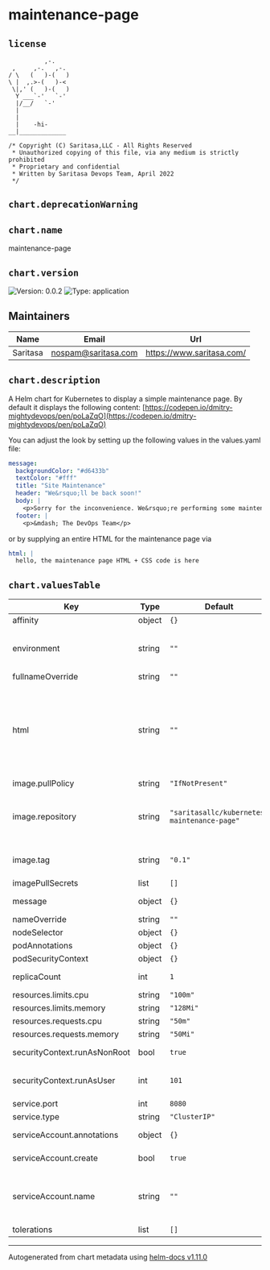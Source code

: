 
# maintenance-page

## `license`
```
          ,-.
 ,     ,-.   ,-.
/ \   (   )-(   )
\ |  ,.>-(   )-<
 \|,' (   )-(   )
  Y ___`-'   `-'
  |/__/   `-'
  |
  |
  |    -hi-
__|_____________

/* Copyright (C) Saritasa,LLC - All Rights Reserved
 * Unauthorized copying of this file, via any medium is strictly prohibited
 * Proprietary and confidential
 * Written by Saritasa Devops Team, April 2022
 */

```

## `chart.deprecationWarning`

## `chart.name`

maintenance-page

## `chart.version`

![Version: 0.0.2](https://img.shields.io/badge/Version-0.0.2-informational?style=flat-square) ![Type: application](https://img.shields.io/badge/Type-application-informational?style=flat-square)

## Maintainers

| Name | Email | Url |
| ---- | ------ | --- |
| Saritasa | <nospam@saritasa.com> | <https://www.saritasa.com/> |

## `chart.description`

A Helm chart for Kubernetes to display a simple maintenance page.
By default it displays the following content:
[https://codepen.io/dmitry-mightydevops/pen/poLaZqO](https://codepen.io/dmitry-mightydevops/pen/poLaZqO)

You can adjust the look by setting up the following values in the values.yaml file:

```yaml
message:
  backgroundColor: "#d6433b"
  textColor: "#fff"
  title: "Site Maintenance"
  header: "We&rsquo;ll be back soon!"
  body: |
    <p>Sorry for the inconvenience. We&rsquo;re performing some maintenance at the moment. We&rsquo;ll be back up shortly!</p>
  footer: |
    <p>&mdash; The DevOps Team</p>
```

or by supplying an entire HTML for the maintenance page via

```yaml
html: |
  hello, the maintenance page HTML + CSS code is here
```

## `chart.valuesTable`

| Key | Type | Default | Description |
|-----|------|---------|-------------|
| affinity | object | `{}` |  |
| environment | string | `""` | name of the environment you're placing the maintenance page for like dev, prod, staging |
| fullnameOverride | string | `""` |  |
| html | string | `""` | html for the maintenance page. If you need a totally custom HTML design, then keep message config above empty and put here a full HTML (CSS+HTML). You can test the page here: https://codepen.io/dmitry-mightydevops/pen/poLaZqO |
| image.pullPolicy | string | `"IfNotPresent"` | pull policy |
| image.repository | string | `"saritasallc/kubernetes-maintenance-page"` | container repository, adjust in https://github.com/saritasa-nest/saritasa-devops-docker-images/pull/29 |
| image.tag | string | `"0.1"` | Overrides the image tag whose default is the chart appVersion. |
| imagePullSecrets | list | `[]` | credentials for docker login |
| message | object | `{}` | message configuration in the maintenance page. |
| nameOverride | string | `""` |  |
| nodeSelector | object | `{}` |  |
| podAnnotations | object | `{}` |  |
| podSecurityContext | object | `{}` |  |
| replicaCount | int | `1` | how many replicas (pods) to run |
| resources.limits.cpu | string | `"100m"` |  |
| resources.limits.memory | string | `"128Mi"` |  |
| resources.requests.cpu | string | `"50m"` |  |
| resources.requests.memory | string | `"50Mi"` |  |
| securityContext.runAsNonRoot | bool | `true` | run the container as non-root user |
| securityContext.runAsUser | int | `101` | run under non-root user, 101 - is nginx user defined in the docker container |
| service.port | int | `8080` |  |
| service.type | string | `"ClusterIP"` |  |
| serviceAccount.annotations | object | `{}` | Annotations to add to the service account |
| serviceAccount.create | bool | `true` | Specifies whether a service account should be created |
| serviceAccount.name | string | `""` | The name of the service account to use. If not set and create is true, a name is generated using the fullname template |
| tolerations | list | `[]` |  |

----------------------------------------------
Autogenerated from chart metadata using [helm-docs v1.11.0](https://github.com/norwoodj/helm-docs/releases/v1.11.0)
